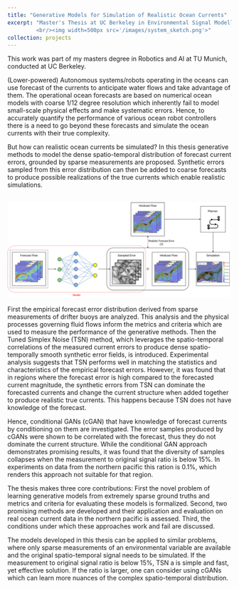 ```yaml
---
title: "Generative Models for Simulation of Realistic Ocean Currents"
excerpt: "Master's Thesis at UC Berkeley in Environmental Signal Modelling from Sparse Ground Truths.
         <br/><img width=500px src='/images/system_sketch.png'>"
collection: projects
---
```


This work was part of my masters degree in Robotics and AI at TU Munich, conducted at UC Berkeley.

(Lower-powered) Autonomous systems/robots operating in the oceans can use forecast of the currents to anticipate water flows and take advantage of them. The operational ocean forecasts are based on numerical ocean models with coarse 1/12 degree resolution which inherently fail to model small-scale physical effects and make systematic errors. Hence, to accurately quantify the performance of various ocean robot controllers there is a need to go beyond these forecasts and simulate the ocean currents with their true complexity.

But how can realistic ocean currents be simulated? In this thesis generative methods to model the dense spatio-temporal distribution of forecast current errors, grounded by sparse measurements are proposed. Synthetic errors sampled from this error distribution can then be added to coarse forecasts to produce possible realizations of the true currents which enable realistic simulations.

<br/><img width=500px src='/images/system_sketch.png'>

First the empirical forecast error distribution derived from sparse measurements of drifter buoys are analyzed. This analysis and the physical processes governing fluid flows inform the metrics and criteria which are used to measure the performance of the generative methods. Then the Tuned Simplex Noise (TSN) method, which leverages the spatio-temporal correlations of the measured current errors to produce dense spatio-temporally smooth synthetic error fields, is introduced. Experimental analysis suggests that TSN performs well in matching the statistics and characteristics of the empirical forecast errors. However, it was found that in regions where the forecast error is high compared to the forecasted current magnitude, the synthetic errors from TSN can dominate the forecasted currents and change the current structure when added together to produce realistic true currents. This happens because TSN does not have knowledge of the forecast.

Hence, conditional GANs (cGAN) that have knowledge of forecast currents by conditioning on them are investigated. The error samples produced by cGANs were shown to be correlated with the forecast, thus they do not dominate the current structure. While the conditional GAN approach demonstrates promising results, it was found that the diversity of samples collapses when the measurement to original signal ratio is below 15%. In experiments on data from the northern pacific this ration is 0.1%, which renders this approach not suitable for that region.

The thesis makes three core contributions: First the novel problem of learning generative models from extremely sparse ground truths and metrics and criteria for evaluating these models is formalized. Second, two promising methods are developed and their application and evaluation on real ocean current data in the northern pacific is assessed. Third, the conditions under which these approaches work and fail are discussed.

The models developed in this thesis can be applied to similar problems, where only sparse measurements of an environmental variable are available and the original spatio-temporal signal needs to be simulated. If the measurement to original signal ratio is below 15%, TSN a is simple and fast, yet effective solution. If the ratio is larger, one can consider using cGANs which can learn more nuances of the complex spatio-temporal distribution.

<!-- The goal of the project was to generate possible realisations of ocean currents with only sparse ground truth data available. -->

<!-- The project can be view ![here](something) -->
